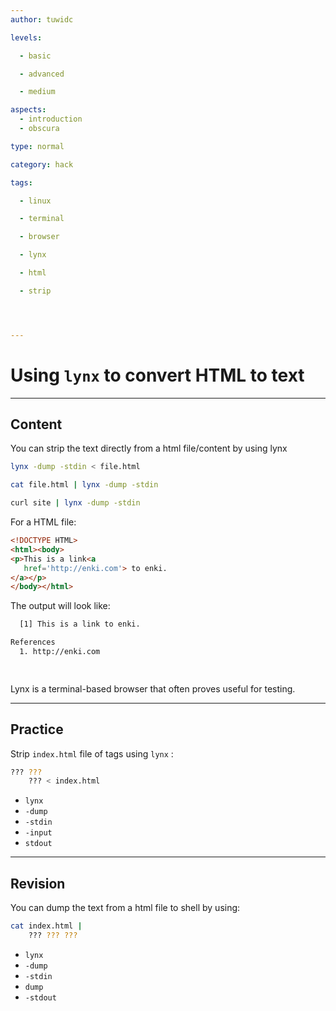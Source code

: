 ```yaml
---
author: tuwidc

levels:

  - basic

  - advanced

  - medium

aspects:
  - introduction
  - obscura

type: normal

category: hack

tags:

  - linux

  - terminal

  - browser

  - lynx

  - html

  - strip




---
```


# Using `lynx` to convert HTML to text

---
## Content

You can strip the text directly from a html file/content by using lynx
```bash
lynx -dump -stdin < file.html
```

```bash
cat file.html | lynx -dump -stdin
```
```bash
curl site | lynx -dump -stdin
```
For a HTML file:
```html
<!DOCTYPE HTML>
<html><body>
<p>This is a link<a
   href='http://enki.com'> to enki.
</a></p>
</body></html>
```
The output will look like:
```bash
  [1] This is a link to enki.

References
  1. http://enki.com

  
```

Lynx is a terminal-based browser that often proves useful for testing.

---
## Practice

Strip `index.html` file of tags using `lynx` :
```bash
??? ??? 
    ??? < index.html
```

* `lynx`
* `-dump`
* `-stdin`
* `-input`
* `stdout`

---
## Revision

You can dump the text from a html file to shell by using:
```bash
cat index.html | 
    ??? ??? ???
```

* `lynx`
* `-dump`
* `-stdin`
* `dump`
* `-stdout`

 
 

